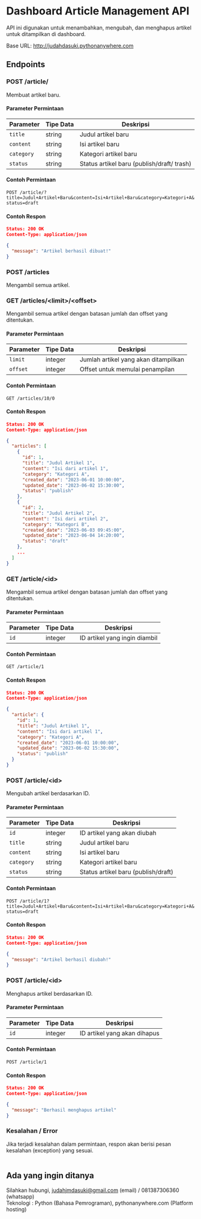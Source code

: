 # Dashboard Article Management API

API ini digunakan untuk menambahkan, mengubah, dan menghapus artikel untuk ditampilkan di dashboard.

Base URL: http://judahdasuki.pythonanywhere.com

## Endpoints

### POST /article/

Membuat artikel baru.

#### Parameter Permintaan

| Parameter  | Tipe Data | Deskripsi                                   |
|------------|-----------|---------------------------------------------|
| `title`    |  string   | 	Judul artikel baru                         |
| `content`  |  string   | 	Isi artikel baru                           |
| `category` |  string   | 	Kategori artikel baru                      |
| `status`   |  string   | 	Status artikel baru (publish/draft/ trash) |

#### Contoh Permintaan
```POST /article/?title=Judul+Artikel+Baru&content=Isi+Artikel+Baru&category=Kategori+A&status=draft```

#### Contoh Respon

```json
Status: 200 OK
Content-Type: application/json

{
  "message": "Artikel berhasil dibuat!"
}
```

### POST /articles

Mengambil semua artikel.

### GET /articles/\<limit\>/\<offset\>

Mengambil semua artikel dengan batasan jumlah dan offset yang ditentukan.

#### Parameter Permintaan

| Parameter  | Tipe Data | Deskripsi                           |
|------------|-----------|-------------------------------------|
| `limit`    | integer   | Jumlah artikel yang akan ditampilkan |
| `offset`   | integer   | Offset untuk memulai penampilan      |

#### Contoh Permintaan
```GET /articles/10/0```

#### Contoh Respon

```json
Status: 200 OK
Content-Type: application/json

{
  "articles": [
    {
      "id": 1,
      "title": "Judul Artikel 1",
      "content": "Isi dari artikel 1",
      "category": "Kategori A",
      "created_date": "2023-06-01 10:00:00",
      "updated_date": "2023-06-02 15:30:00",
      "status": "publish"
    },
    {
      "id": 2,
      "title": "Judul Artikel 2",
      "content": "Isi dari artikel 2",
      "category": "Kategori B",
      "created_date": "2023-06-03 09:45:00",
      "updated_date": "2023-06-04 14:20:00",
      "status": "draft"
    },
    ...
  ]
}
```

### GET /article/\<id\>

Mengambil semua artikel dengan batasan jumlah dan offset yang ditentukan.

#### Parameter Permintaan

| Parameter  | Tipe Data | Deskripsi                           |
|------------|-----------|-------------------------------------|
| `id`       |  integer  | ID artikel yang ingin diambil       |

#### Contoh Permintaan
```GET /article/1```

#### Contoh Respon

```json
Status: 200 OK
Content-Type: application/json

{
  "article": {
    "id": 1,
    "title": "Judul Artikel 1",
    "content": "Isi dari artikel 1",
    "category": "Kategori A",
    "created_date": "2023-06-01 10:00:00",
    "updated_date": "2023-06-02 15:30:00",
    "status": "publish"
  }
}
```

### POST /article/\<id\>

Mengubah artikel berdasarkan ID.

#### Parameter Permintaan

| Parameter  | Tipe Data | Deskripsi                            |
|------------|-----------|--------------------------------------|
| `id`       |  integer  | 	ID artikel yang akan diubah         |
| `title`    |  string   | 	Judul artikel baru                  |
| `content`  |  string   | 	Isi artikel baru                    |
| `category` |  string   | 	Kategori artikel baru               |
| `status`   |  string   | 	Status artikel baru (publish/draft) |

#### Contoh Permintaan
```POST /article/1?title=Judul+Artikel+Baru&content=Isi+Artikel+Baru&category=Kategori+A&status=draft```

#### Contoh Respon

```json
Status: 200 OK
Content-Type: application/json

{
  "message": "Artikel berhasil diubah!"
}
```

### POST /article/\<id\>

Menghapus artikel berdasarkan ID.

#### Parameter Permintaan

| Parameter  | Tipe Data | Deskripsi                            |
|------------|-----------|--------------------------------------|
| `id`       |  integer  | 	ID artikel yang akan dihapus        |

#### Contoh Permintaan
```POST /article/1```

#### Contoh Respon

```json
Status: 200 OK
Content-Type: application/json

{
  "message": "Berhasil menghapus artikel"
}
```

### Kesalahan / Error
Jika terjadi kesalahan dalam permintaan, respon akan berisi pesan kesalahan (exception) yang sesuai.
<br><br>
## Ada yang ingin ditanya
Silahkan hubungi, judahjmdasuki@gmail.com (email) / 081387306360 (whatsapp) <br>
Teknologi : Python (Bahasa Pemrograman), pythonanywhere.com (Platform hosting)
